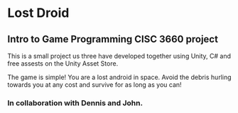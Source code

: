 # Lost Droid
## Intro to Game Programming CISC 3660 project


This is a small project us three have developed together using Unity, C# and free assests on the Unity Asset Store.

The game is simple! You are a lost android in space. Avoid the debris hurling towards you at any cost and survive for as long as you can!

### In collaboration with Dennis and John.
